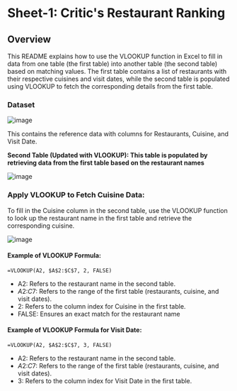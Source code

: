 # Sheet-1: Critic's Restaurant Ranking

## Overview

This README explains how to use the VLOOKUP function in Excel to fill in data from one table (the first table) into another table (the second table) based on matching values. The first table contains a list of restaurants with their respective cuisines and visit dates, while the second table is populated using VLOOKUP to fetch the corresponding details from the first table.

### Dataset

![image](https://github.com/user-attachments/assets/b2266013-6ae9-4d39-8267-b6bff9fd0cef)

This contains the reference data with columns for Restaurants, Cuisine, and Visit Date.


**Second Table (Updated with VLOOKUP): This table is populated by retrieving data from the first table based on the restaurant names**

![image](https://github.com/user-attachments/assets/3f4011b1-6ea6-4705-88da-624335e2769b)

### Apply VLOOKUP to Fetch Cuisine Data:

To fill in the Cuisine column in the second table, use the VLOOKUP function to look up the restaurant name in the first table and retrieve the corresponding cuisine.


![image](https://github.com/user-attachments/assets/d9d86238-6eb4-41ce-9a6c-cf27652c3a9f)

#### Example of VLOOKUP Formula:

`=VLOOKUP(A2, $A$2:$C$7, 2, FALSE)`

- A2: Refers to the restaurant name in the second table.
- $A$2:$C$7: Refers to the range of the first table (restaurants, cuisine, and visit dates).
- 2: Refers to the column index for Cuisine in the first table.
- FALSE: Ensures an exact match for the restaurant name

#### Example of VLOOKUP Formula for Visit Date:

`=VLOOKUP(A2, $A$2:$C$7, 3, FALSE)`

- A2: Refers to the restaurant name in the second table.
- $A$2:$C$7: Refers to the range of the first table (restaurants, cuisine, and visit dates).
- 3: Refers to the column index for Visit Date in the first table.



